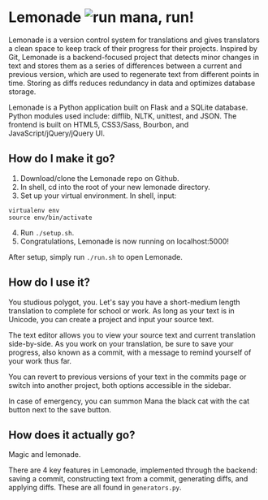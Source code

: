 # Lemonade ![run mana, run!](https://raw.githubusercontent.com/lalalalinna/lemonade/master/static/imgs/mana-run-small.gif)

Lemonade is a version control system for translations and gives translators a clean space to keep track of their progress for their projects. Inspired by Git, Lemonade is a backend-focused project that detects minor changes in text and stores them as a series of differences between a current and previous version, which are used to regenerate text from different points in time. Storing as diffs reduces redundancy in data and optimizes database storage.

Lemonade is a Python application built on Flask and a SQLite database. Python modules used include: difflib, NLTK, unittest, and JSON. The frontend is built on HTML5, CSS3/Sass, Bourbon, and JavaScript/jQuery/jQuery UI.


## How do I make it go?

1. Download/clone the Lemonade repo on Github.
2. In shell, cd into the root of your new lemonade directory. 
3. Set up your virtual environment. In shell, input:
```shell
virtualenv env
source env/bin/activate
```
4. Run ```./setup.sh```.
5. Congratulations, Lemonade is now running on localhost:5000!

After setup, simply run ```./run.sh``` to open Lemonade.

## How do I use it?

You studious polygot, you. Let's say you have a short-medium length translation to complete for school or work. As long as your text is in Unicode, you can create a project and input your source text.

The text editor allows you to view your source text and current translation side-by-side. As you work on your translation, be sure to save your progress, also known as a commit, with a message to remind yourself of your work thus far.

You can revert to previous versions of your text in the commits page or switch into another project, both options accessible in the sidebar.

In case of emergency, you can summon Mana the black cat with the cat button next to the save button.

## How does it actually go?

Magic and lemonade.

There are 4 key features in Lemonade, implemented through the backend: saving a commit, constructing text from a commit, generating diffs, and applying diffs. These are all found in ```generators.py```.